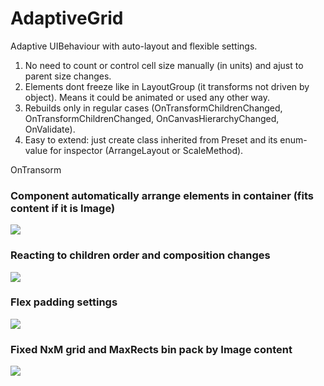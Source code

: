 # AdaptiveGrid
Adaptive UIBehaviour with auto-layout and flexible settings.

1. No need to count or control cell size manually (in units) and ajust to parent size changes.
2. Elements dont freeze like in LayoutGroup (it transforms not driven by object). Means it could be animated or used any other way.
3. Rebuilds only in regular cases (OnTransformChildrenChanged, OnTransformChildrenChanged, OnCanvasHierarchyChanged, OnValidate).
4. Easy to extend: just create class inherited from Preset and its enum-value for inspector (ArrangeLayout or ScaleMethod).

 OnTransorm

### Component automatically arrange elements in container (fits content if it is Image)
![](http://korneev.spb.ru/adaptivegrid/promo2.gif)
### Reacting to children order and composition changes
![](http://korneev.spb.ru/adaptivegrid/promo1.gif)
### Flex padding settings
![](http://korneev.spb.ru/adaptivegrid/promo3.gif)
### Fixed NxM grid and MaxRects bin pack by Image content
![](http://korneev.spb.ru/adaptivegrid/promo4.gif)
